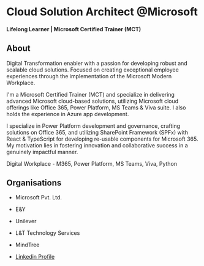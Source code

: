 # Cloud Solution Architect @Microsoft 

#### Lifelong Learner | Microsoft Certified Trainer (MCT)

## About
Digital Transformation enabler with a passion for developing robust and scalable cloud solutions. Focused on creating exceptional employee experiences through the implementation of the Microsoft Modern Workplace.

I'm a Microsoft Certified Trainer (MCT) and specialize in delivering advanced Microsoft cloud-based solutions, utilizing Microsoft cloud offerings like Office 365, Power Platform, MS Teams & Viva suite. I also holds the experience in Azure app development.

I specialize in Power Platform development and governance, crafting solutions on Office 365, and utilizing SharePoint Framework (SPFx) with React & TypeScript for developing re-usable components for Microsoft 365. My motivation lies in fostering innovation and collaborative success in a genuinely impactful manner.

Digital Workplace - M365, Power Platform, MS Teams, Viva, Python

## Organisations
- Microsoft Pvt. Ltd.						       		
- E&Y 			        		
- Unilever
- L&T Technology Services
- MindTree

- [Linkedin Profile](https://www.linkedin.com/in/sahadeb-patro/)
